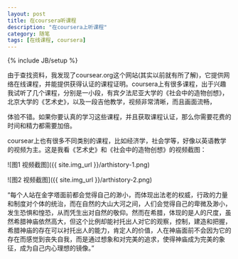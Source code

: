 ```yaml
---
layout: post
title: 在coursera听课程
description: "在coursera上听课程"
category: 随笔
tags: [在线课程, coursera]
---
```

{% include JB/setup %}

由于查找资料，我发现了coursear.org这个网站(其实以前就有所了解)，它提供网络在线课程，并能提供获得认证的课程证明。coursera上有很多课程，出于兴趣我试听了几个课程，分别是一小段，有宾夕法尼亚大学的《社会中的造物创想》，北京大学的《艺术史》，以及一段吉他教学，视频非常清晰，而且画面流畅，

体验不错。如果你要认真的学习这些课程，并且获取课程认证，那么你需要花费的时间和精力都需要加倍。

coursear上也有很多不同类别的课程，比如经济学，社会学等，好像以英语教学的视频为主。这是我看《艺术史》和《社会中的造物创想》的视频截图：

![图1 视频截图]({{ site.img_url }}/arthistory-1.png)

![图2 视频截图]({{ site.img_url }}/arthistory-2.png)

“每个人站在金字塔面前都会觉得自己的渺小，而体现出法老的权威，行政的力量和制度对个体的统治，而在自然的大山大河之间，人们会觉得自己的卑微及渺小，发生恐惧和惶恐，从而凭生出对自然的敬仰。然而在希腊，体现的是人的尺度，虽然希腊神庙依然高大，但这个比例却能衬托出人对它的观察，控制，建造和把握，希腊神庙的存在可以衬托出人的能力，肯定人的价值，人在神庙面前不会因为它的存在而感觉到丧失自我，而是通过想象和对完美的追求，使得神庙成为完美的象征，成为自己内心理想的镜像。”

